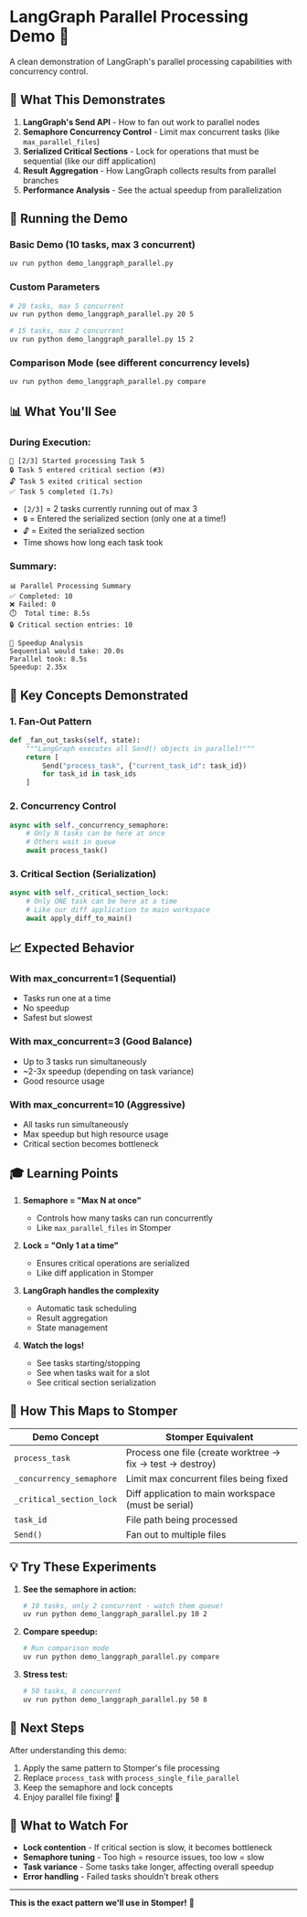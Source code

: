 # LangGraph Parallel Processing Demo 🚀

A clean demonstration of LangGraph's parallel processing capabilities with concurrency control.

## 🎯 What This Demonstrates

1. **LangGraph's Send API** - How to fan out work to parallel nodes
2. **Semaphore Concurrency Control** - Limit max concurrent tasks (like `max_parallel_files`)
3. **Serialized Critical Sections** - Lock for operations that must be sequential (like our diff application)
4. **Result Aggregation** - How LangGraph collects results from parallel branches
5. **Performance Analysis** - See the actual speedup from parallelization

## 🚀 Running the Demo

### Basic Demo (10 tasks, max 3 concurrent)
```bash
uv run python demo_langgraph_parallel.py
```

### Custom Parameters
```bash
# 20 tasks, max 5 concurrent
uv run python demo_langgraph_parallel.py 20 5

# 15 tasks, max 2 concurrent
uv run python demo_langgraph_parallel.py 15 2
```

### Comparison Mode (see different concurrency levels)
```bash
uv run python demo_langgraph_parallel.py compare
```

## 📊 What You'll See

### During Execution:
```
🔄 [2/3] Started processing Task 5
🔒 Task 5 entered critical section (#3)
🔓 Task 5 exited critical section
✅ Task 5 completed (1.7s)
```

- `[2/3]` = 2 tasks currently running out of max 3
- `🔒` = Entered the serialized section (only one at a time!)
- `🔓` = Exited the serialized section
- Time shows how long each task took

### Summary:
```
📊 Parallel Processing Summary
✅ Completed: 10
❌ Failed: 0
⏱️  Total time: 8.5s
🔒 Critical section entries: 10

🚀 Speedup Analysis
Sequential would take: 20.0s
Parallel took: 8.5s
Speedup: 2.35x
```

## 🔑 Key Concepts Demonstrated

### 1. Fan-Out Pattern
```python
def _fan_out_tasks(self, state):
    """LangGraph executes all Send() objects in parallel!"""
    return [
        Send("process_task", {"current_task_id": task_id})
        for task_id in task_ids
    ]
```

### 2. Concurrency Control
```python
async with self._concurrency_semaphore:
    # Only N tasks can be here at once
    # Others wait in queue
    await process_task()
```

### 3. Critical Section (Serialization)
```python
async with self._critical_section_lock:
    # Only ONE task can be here at a time
    # Like our diff application to main workspace
    await apply_diff_to_main()
```

## 📈 Expected Behavior

### With max_concurrent=1 (Sequential)
- Tasks run one at a time
- No speedup
- Safest but slowest

### With max_concurrent=3 (Good Balance)
- Up to 3 tasks run simultaneously
- ~2-3x speedup (depending on task variance)
- Good resource usage

### With max_concurrent=10 (Aggressive)
- All tasks run simultaneously
- Max speedup but high resource usage
- Critical section becomes bottleneck

## 🎓 Learning Points

1. **Semaphore = "Max N at once"**
   - Controls how many tasks can run concurrently
   - Like `max_parallel_files` in Stomper

2. **Lock = "Only 1 at a time"**
   - Ensures critical operations are serialized
   - Like diff application in Stomper

3. **LangGraph handles the complexity**
   - Automatic task scheduling
   - Result aggregation
   - State management

4. **Watch the logs!**
   - See tasks starting/stopping
   - See when tasks wait for a slot
   - See critical section serialization

## 🔄 How This Maps to Stomper

| Demo Concept | Stomper Equivalent |
|--------------|-------------------|
| `process_task` | Process one file (create worktree → fix → test → destroy) |
| `_concurrency_semaphore` | Limit max concurrent files being fixed |
| `_critical_section_lock` | Diff application to main workspace (must be serial) |
| `task_id` | File path being processed |
| `Send()` | Fan out to multiple files |

## 💡 Try These Experiments

1. **See the semaphore in action:**
   ```bash
   # 10 tasks, only 2 concurrent - watch them queue!
   uv run python demo_langgraph_parallel.py 10 2
   ```

2. **Compare speedup:**
   ```bash
   # Run comparison mode
   uv run python demo_langgraph_parallel.py compare
   ```

3. **Stress test:**
   ```bash
   # 50 tasks, 8 concurrent
   uv run python demo_langgraph_parallel.py 50 8
   ```

## 🎯 Next Steps

After understanding this demo:
1. Apply the same pattern to Stomper's file processing
2. Replace `process_task` with `process_single_file_parallel`
3. Keep the semaphore and lock concepts
4. Enjoy parallel file fixing! 🚀

## 🐛 What to Watch For

- **Lock contention** - If critical section is slow, it becomes bottleneck
- **Semaphore tuning** - Too high = resource issues, too low = slow
- **Task variance** - Some tasks take longer, affecting overall speedup
- **Error handling** - Failed tasks shouldn't break others

---

**This is the exact pattern we'll use in Stomper!** 🌟

